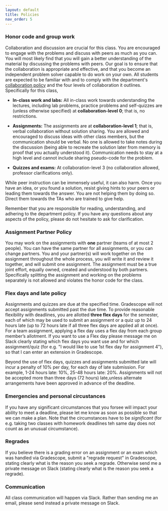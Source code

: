 ```yaml
---
layout: default 
title: Policies 
nav_order: 5
---
```



### Honor code and group work

Collaboration and discussion are crucial for this class.  You are encouraged to engage with the problems and discuss with peers as much as you can. You will most likely find that you will gain a better understanding of the material by discussing the problems with peers. Our goal is to ensure that the collaboration is appropriate and effective, and that you become an independent problem solver capable to do work on your own. All students are expected to be familiar with and to comply with the department's [collaboration policy](https://turing.bowdoin.edu/dept/collab.php)  and the four levels of collaboration it outlines. Specifically for this class,

  * **In-class work and  labs:** All in-class work towards understanding the lectures, including lab problems,  practice problems and self-quizzes are  (unless otherwise specified)  at **collaboration-level 0**; that is, no restrictions.

  * **Assignments:** The assignments are at **collaboration-level 1**; that is, verbal collaboration without solution sharing. You are allowed and encouraged to discuss ideas with other class members, but the communication should be verbal. No one is allowed to take notes during the discussion (being able to recreate the solution later from memory is proof that you actually understood it). Communication needs to stay at a high level and cannot include sharing pseudo-code for the problem.

  * **Quizzes and exams:**  At collaboration-level 3 (no collaboration allowed, professor clarifications only).

While peer instruction can be immensely useful, it can also harm. Once you have an idea, or you found a solution, resist giving hints to your peers or leading them towards the answer. You are not helping them by doing so. Direct them towards the TAs who are trained to give help. 

Remember that you are responsible for reading, understanding, and adhering to the department policy. If you have any questions about any aspects of the policy, please do not hesitate to ask for clarification.



### Assignment Partner Policy

You may work on the assignments with **one** partner  (teams of at most 2 people). You can have the same partner for all assignments, or you can change partners. You and your partner(s) will work together on the assignment throughout the whole process, you will write it and review it together, and will submit one assignment. The assignment must be a true joint effort, equally owned, created and understood by both partners. Specifically splitting the assignment and working on the problems separately is not allowed and violates the honor code for the class.


### Flex days and late policy 

Assignments and quizzes are due at the specified time. Gradescope will not accept assignments submitted past the due time.   To provide reasonable flexibility with deadlines, you are allotted __three flex days__ for the semester, each of which may be used to submit an assignment or a quiz up to 24 hours late (up to 72 hours late if all three flex days are applied all at once). For a team assignment, applying a flex day uses a flex day from each group member’s allotment. If you want to use a Flex day please  message me on Slack  clearly stating which flex days you want use and for which assignment/quiz (for e.g. "I would like to use 1st flex day for assignment 4"),  so that I can enter an extension in Gradescope.  

Beyond the use of flex days, quizzes and assignments submitted late will incur a penalty of 10%  per  day, for each day of late submission. For example, 1-24 hours late: 10%, 25-48 hours late: 20%. Assignments will not be accepted more than three days (72 hours) late,unless alternate arrangements have been approved in advance of the deadline. 




### Emergencies and personal circustances

If you have any significant circumstances that you forsee will impact your ability to meet a deadline, please let me know as soon as possible so that we can make a plan. Note that the circumstances have to be _significant_ (for e.g. taking two classes with homework deadlines teh same day does not count as an unusual circumstance). 


### Regrades
If you believe there is a grading error on an assignment or an exam which was handled via Gradescope, submit a "regrade request" in Gradescope, stating clearly what is the reason you seek a regrade.  Otherwise send me a private message on Slack (stating clearly what is the reason you seek a regrade). 


### Communication 

All class communication will happen via Slack. Rather than sending me an email, please send instead a private message on Slack. 

